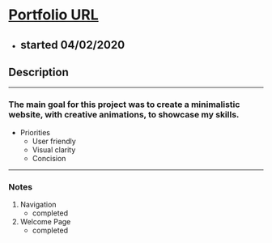 # [Portfolio URL](https://eblanciak.netlify.com/)

- ## started 04/02/2020

## Description

---

### The main goal for this project was to create a minimalistic website, with creative animations, to showcase my skills.

- Priorities
  - User friendly
  - Visual clarity
  - Concision

---

### Notes

1.  Navigation
    - completed
2.  Welcome Page
    - completed
